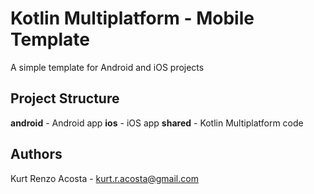 # Kotlin Multiplatform - Mobile Template

A simple template for Android and iOS projects

## Project Structure

**android** - Android app
**ios** - iOS app
**shared** - Kotlin Multiplatform code

## Authors

Kurt Renzo Acosta - [kurt.r.acosta@gmail.com](mailto:kurt.r.acosta@gmail.com)